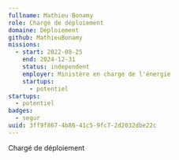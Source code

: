 ```yaml
---
fullname: Mathieu Bonamy
role: Chargé de déploiement
domaine: Déploiement
github: MathieuBonamy
missions:
  - start: 2022-08-25
    end: 2024-12-31
    status: independent
    employer: Ministère en charge de l'énergie
    startups:
      - potentiel
startups:
  - potentiel
badges:
  - segur
uuid: 3ff9f867-4b86-41c5-9fc7-2d2032dbe22c
---
```

Chargé de déploiement
